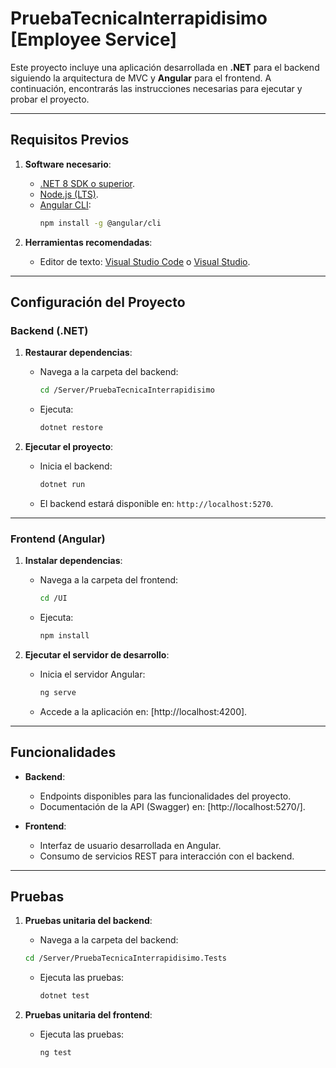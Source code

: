 # PruebaTecnicaInterrapidisimo [Employee Service]

Este proyecto incluye una aplicación desarrollada en **.NET** para el backend siguiendo la arquitectura de MVC y **Angular** para el frontend. A continuación, encontrarás las instrucciones necesarias para ejecutar y probar el proyecto.

---

## Requisitos Previos

1. **Software necesario**:
   - [.NET 8 SDK o superior](https://dotnet.microsoft.com/download).
   - [Node.js (LTS)](https://nodejs.org/).
   - [Angular CLI](https://angular.io/guide/setup-local):
     ```bash
     npm install -g @angular/cli
     ```
     
2. **Herramientas recomendadas**:
   - Editor de texto: [Visual Studio Code](https://code.visualstudio.com/) o [Visual Studio](https://visualstudio.microsoft.com/es/).

---

## Configuración del Proyecto

### Backend (.NET)

1. **Restaurar dependencias**:
   - Navega a la carpeta del backend:
     ```bash
     cd /Server/PruebaTecnicaInterrapidisimo
     ```
   - Ejecuta:
     ```bash
     dotnet restore
     ```

2. **Ejecutar el proyecto**:
   - Inicia el backend:
     ```bash
     dotnet run
     ```
   - El backend estará disponible en: `http://localhost:5270`.

---

### Frontend (Angular)

1. **Instalar dependencias**:
   - Navega a la carpeta del frontend:
     ```bash
     cd /UI
     ```
   - Ejecuta:
     ```bash
     npm install
     ```

2. **Ejecutar el servidor de desarrollo**:
   - Inicia el servidor Angular:
     ```bash
     ng serve
     ```
   - Accede a la aplicación en: [http://localhost:4200].

---

## Funcionalidades

- **Backend**:
  - Endpoints disponibles para las funcionalidades del proyecto.
  - Documentación de la API (Swagger) en: [http://localhost:5270/].

- **Frontend**:
  - Interfaz de usuario desarrollada en Angular.
  - Consumo de servicios REST para interacción con el backend.

---

## Pruebas

1. **Pruebas unitaria del backend**:
    - Navega a la carpeta del backend:
     ```bash
     cd /Server/PruebaTecnicaInterrapidisimo.Tests
     ```

   - Ejecuta las pruebas:
     ```bash
     dotnet test
     ```

      

2. **Pruebas unitaria del frontend**:
   - Ejecuta las pruebas:
     ```bash
     ng test
     ```
